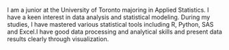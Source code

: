 
I am a junior at the University of Toronto majoring in Applied Statistics. I have a keen interest in data analysis and statistical modeling. During my studies, I have mastered various statistical tools including R, Python, SAS and Excel.I have good data processing and analytical skills and present data results clearly through visualization.
